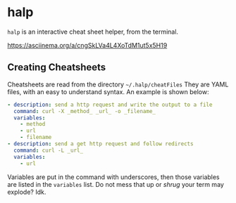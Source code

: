 # halp

`halp` is an interactive cheat sheet helper, from the terminal. 

https://asciinema.org/a/cngSkLVa4L4XoTdM1ut5x5H19

## Creating Cheatsheets

Cheatsheets are read from the directory `~/.halp/cheatFiles`
They are YAML files, with an easy to understand syntax. An example is shown below:

```yaml
- description: send a http request and write the output to a file
  command: curl -X _method_ _url_ -o _filename_
  variables:
    - method
    - url
    - filename
- description: send a get http request and follow redirects
  command: curl -L _url_
  variables:
    - url
```
Variables are put in the command with underscores, then those variables are listed in the `variables` list. Do not mess that up or *shrug* your term may explode? Idk.